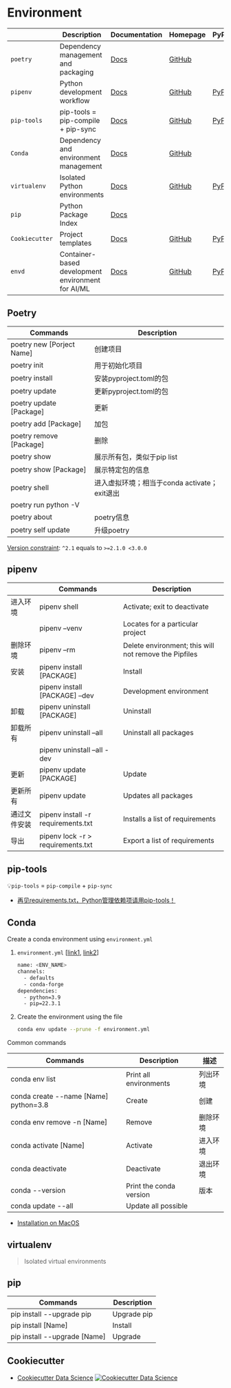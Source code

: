 # Environment

|  | Description | Documentation | Homepage | PyPI |
| --- | --- | --- | --- | --- |
| `poetry` | Dependency management and packaging | [Docs](https://python-poetry.org/docs/) | [GitHub](https://github.com/python-poetry/poetry) |  |
| `pipenv` | Python development workflow | [Docs](https://pipenv.pypa.io/en/latest/) | [GitHub](https://github.com/pypa/pipenv) | [PyPI](https://pypi.org/project/pipenv/) |
| `pip-tools` | pip-tools = pip-compile + pip-sync | [Docs](https://pip-tools.readthedocs.io/en/latest/) | [GitHub](https://github.com/jazzband/pip-tools) | [PyPI](https://pypi.org/project/pip-tools/) |
| `Conda` | Dependency and environment management | [Docs](https://docs.conda.io/en/latest/) | [GitHub](https://github.com/conda/conda) |  |
| `virtualenv` | Isolated Python environments | [Docs](https://virtualenv.pypa.io/en/latest/index.html) | [GitHub](https://github.com/pypa/virtualenv) | [PyPI](https://pypi.org/project/virtualenv/) |
| `pip` | Python Package Index | [Docs](https://pypi.org/) |  |  |
| `Cookiecutter` | Project templates | [Docs](https://cookiecutter.readthedocs.io/en/stable/) | [GitHub](https://github.com/cookiecutter/cookiecutter) | [PyPI](https://pypi.org/project/cookiecutter/) |
| `envd` | Container-based development environment for AI/ML | [Docs](https://envd.tensorchord.ai/) | [GitHub](https://github.com/tensorchord/envd) | [PyPI](https://pypi.org/project/envd/) |

## Poetry

| Commands | Description |
| --- | --- |
| poetry new [Porject Name] | 创建项目 |
| poetry init | 用于初始化项目 |
| poetry install | 安装pyproject.toml的包 |
| poetry update | 更新pyproject.toml的包 |
| poetry update [Package] | 更新 |
| poetry add [Package] | 加包 |
| poetry remove [Package] | 删除 |
| poetry show | 展示所有包，类似于pip list |
| poetry show [Package] | 展示特定包的信息 |
| poetry shell | 进入虚拟环境；相当于conda activate；exit退出 |
| poetry run python -V |  |
| poetry about | poetry信息 |
| poetry self update | 升级poetry |

[Version constraint](https://python-poetry.org/docs/basic-usage/#version-constraints): `^2.1` equals to `>=2.1.0 <3.0.0`

## pipenv

|  | Commands | Description |
| --- | --- | --- |
| 进入环境 | pipenv shell | Activate; exit to deactivate |
|  | pipenv –venv | Locates for a particular project |
| 删除环境 | pipenv –rm | Delete environment; this will not remove the Pipfiles |
| 安装 | pipenv install [PACKAGE] | Install |
|  | pipenv install [PACKAGE] –dev | Development environment |
| 卸载 | pipenv uninstall [PACKAGE] | Uninstall |
| 卸载所有 | pipenv uninstall –all | Uninstall all packages |
|  | pipenv uninstall –all -dev |  |
| 更新 | pipenv update [PACKAGE] | Update |
| 更新所有 | pipenv update | Updates all packages |
| 通过文件安装 | pipenv install -r requirements.txt | Installs a list of requirements |
| 导出 | pipenv lock -r > requirements.txt | Export a list of requirements |

## pip-tools

💡`pip-tools` = `pip-compile` + `pip-sync`

- [再见requirements.txt，Python管理依赖项请用pip-tools！](https://zhuanlan.zhihu.com/p/486778776)

## Conda

Create a conda environment using `environment.yml`

1. `environment.yml` [[link1](https://conda.io/projects/conda/en/latest/user-guide/tasks/manage-environments.html#creating-an-environment-from-an-environment-yml-file), [link2](https://conda.io/projects/conda/en/latest/user-guide/tasks/manage-environments.html#creating-an-environment-file-manually)]

    ```bash
    name: <ENV_NAME>
    channels:
      - defaults
      - conda-forge
    dependencies:
      - python=3.9
      - pip=22.3.1
    ```

2. Create the environment using the file

    ```bash
    conda env update --prune -f environment.yml
    ```

Common commands

| Commands | Description | 描述 |
| --- | --- | --- |
| conda env list | Print all environments | 列出环境 |
| conda create --name [Name] python=3.8 | Create | 创建 |
| conda env remove -n [Name] | Remove | 删除环境 |
| conda activate [Name] | Activate | 进入环境 |
| conda deactivate | Deactivate  | 退出环境 |
| conda --version | Print the conda version | 版本 |
| conda update --all | Update all possible |  |

- [Installation on MacOS](https://docs.conda.io/projects/conda/en/stable/user-guide/install/macos.html)

## virtualenv

> Isolated virtual environments
>

pip
---

| Commands                     | Description |
| ---------------------------- | ----------- |
| pip install --upgrade pip    | Upgrade pip |
| pip install [Name]           | Install     |
| pip install --upgrade [Name] | Upgrade     |

Cookiecutter
---

- [Cookiecutter Data Science](http://drivendata.github.io/cookiecutter-data-science/) [![Cookiecutter Data Science](https://img.shields.io/static/v1?label=&message=Cookiecutter+Data+Science&color=black&logo=github)](https://github.com/drivendata/cookiecutter-data-science)

